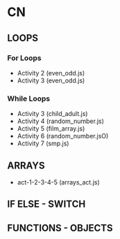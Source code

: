 # CN

## LOOPS

### For Loops
- Activity 2 (even_odd.js)
- Activity 3 (even_odd.js)

### While Loops
- Activity 3 (child_adult.js)
- Activity 4 (random_number.js)
- Activity 5 (film_array.js)
- Activity 6 (random_number.jsO)
- Activity 7 (smp.js)

## ARRAYS
- act-1-2-3-4-5 (arrays_act.js)

## IF ELSE - SWITCH

## FUNCTIONS - OBJECTS
